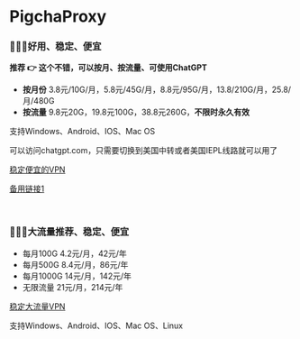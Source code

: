 # PigchaProxy
### 🚀🚀🚀好用、稳定、便宜

**推荐 👉 这个不错，可以按月、按流量、可使用ChatGPT**
- **按月份**  3.8元/10G/月，5.8元/45G/月，8.8元/95G/月，13.8/210G/月，25.8/月/480G
- **按流量**  9.8元20G，19.8元100G，38.8元260G，**不限时永久有效**

支持Windows、Android、IOS、Mac OS

可以访问chatgpt.com，只需要切换到美国中转或者美国IEPL线路就可以用了

[稳定便宜的VPN](http://b.m0w.cn/3FalsO)

[备用链接1](http://d.m0w.cn/wrfev5)

<br/>

### 🍉🍉🍉大流量推荐、稳定、便宜

- 每月100G 4.2元/月，42元/年
- 每月500G 8.4元/月，86元/年
- 每月1000G 14元/月，142元/年
- 无限流量  21元/月，214元/年

[稳定大流量VPN](http://b.m0w.cn/gmN9Fx)

支持Windows、Android、IOS、Mac OS、Linux
